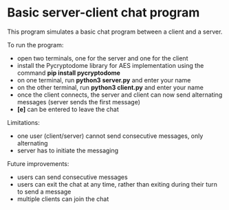 # Basic server-client chat program
This program simulates a basic chat program between a client and a server. 

To run the program:  
* open two terminals, one for the server and one for the client
* install the Pycryptodome library for AES implementation using the command **pip install pycryptodome**
* on one terminal, run **python3 server.py** and enter your name
* on the other terminal, run **python3 client.py** and enter your name
* once the client connects, the server and client can now send alternating messages (server sends the first message)
* **[e]** can be entered to leave the chat  

Limitations:
* one user (client/server) cannot send consecutive messages, only alternating
* server has to initiate the messaging  

Future improvements:
* users can send consecutive messages
* users can exit the chat at any time, rather than exiting during their turn to send a message
* multiple clients can join the chat

